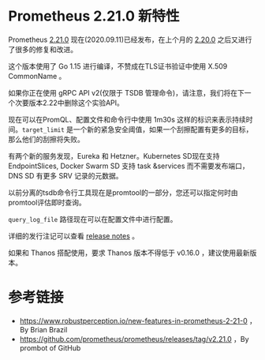 # Prometheus 2.21.0 新特性

Prometheus [2.21.0](https://github.com/prometheus/prometheus/releases/tag/v2.21.0) 现在(2020.09.11)已经发布，在上个月的 [2.20.0](http://erdong.site/Prometheus/New-Features/New-Features-in-Prometheus-2-20-0.html) 之后又进行了很多的修复和改进。

这个版本使用了 Go 1.15 进行编译，不赞成在TLS证书验证中使用 X.509 CommonName 。

如果你正在使用 gRPC API v2(仅限于 TSDB 管理命令)，请注意，我们将在下一个次要版本2.22中删除这个实验API。

现在可以在PromQL、配置文件和命令行中使用 1m30s 这样的标识来表示持续时间。`target_limit` 是一个新的紧急安全阈值，如果一个刮擦配置有更多的目标，那么他们的刮擦将失败。

有两个新的服务发现，Eureka 和 Hetzner。Kubernetes SD现在支持EndpointSlices, Docker Swarm SD 支持 task &services 而不需要发布端口，DNS SD 有更多 SRV 记录的元数据。

以前分离的tsdb命令行工具现在是promtool的一部分，您还可以指定何时由promtool评估即时查询。

`query_log_file` 路径现在可以在配置文件中进行配置。

详细的发行注记可以查看 [release notes](https://github.com/prometheus/prometheus/releases/tag/v2.21.0) 。

如果和 Thanos 搭配使用，要求 Thanos 版本不得低于 v0.16.0 ，建议使用最新版本。


# 参考链接

* https://www.robustperception.io/new-features-in-prometheus-2-21-0 ， By Brian Brazil
* https://github.com/prometheus/prometheus/releases/tag/v2.21.0 ，By prombot of GitHub